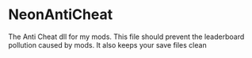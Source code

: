 # NeonAntiCheat

The Anti Cheat dll for my mods. This file should prevent the leaderboard pollution caused by mods.
It also keeps your save files clean
